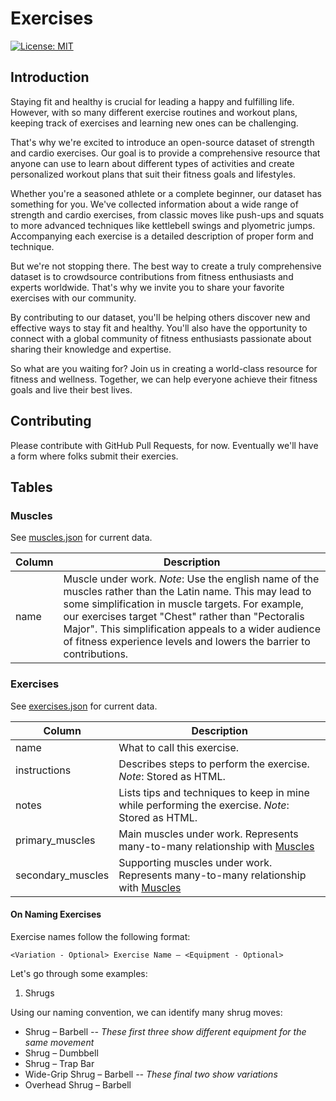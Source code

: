 # Exercises

[![License: MIT](https://img.shields.io/badge/License-MIT-yellow.svg)](https://opensource.org/licenses/MIT)

## Introduction

Staying fit and healthy is crucial for leading a happy and fulfilling life. However, with so many different exercise routines and workout plans, keeping track of exercises and learning new ones can be challenging.

That's why we're excited to introduce an open-source dataset of strength and cardio exercises. Our goal is to provide a comprehensive resource that anyone can use to learn about different types of activities and create personalized workout plans that suit their fitness goals and lifestyles.

Whether you're a seasoned athlete or a complete beginner, our dataset has something for you. We've collected information about a wide range of strength and cardio exercises, from classic moves like push-ups and squats to more advanced techniques like kettlebell swings and plyometric jumps. Accompanying each exercise is a detailed description of proper form and technique.

But we're not stopping there. The best way to create a truly comprehensive dataset is to crowdsource contributions from fitness enthusiasts and experts worldwide. That's why we invite you to share your favorite exercises with our community.

By contributing to our dataset, you'll be helping others discover new and effective ways to stay fit and healthy. You'll also have the opportunity to connect with a global community of fitness enthusiasts passionate about sharing their knowledge and expertise.

So what are you waiting for? Join us in creating a world-class resource for fitness and wellness. Together, we can help everyone achieve their fitness goals and live their best lives.

## Contributing

Please contribute with GitHub Pull Requests, for now. Eventually we'll have a form where folks submit their exercies.

## Tables

### Muscles

See [muscles.json](./muscles.json) for current data.

| Column | Description |
| --- | --- |
| name | Muscle under work. _Note_: Use the english name of the muscles rather than the Latin name. This may lead to some simplification in muscle targets. For example, our exercises target "Chest" rather than "Pectoralis Major". This simplification appeals to a wider audience of fitness experience levels and lowers the barrier to contributions. |

### Exercises

See [exercises.json](./exercises.json) for current data.

| Column | Description |
| --- | --- |
| name | What to call this exercise. |
| instructions | Describes steps to perform the exercise. _Note_: Stored as HTML. |
| notes | Lists tips and techniques to keep in mine while performing the exercise. _Note_: Stored as HTML. |
| primary_muscles | Main muscles under work. Represents many-to-many relationship with [Muscles](#muscles) |
| secondary_muscles | Supporting muscles under work. Represents many-to-many relationship with [Muscles](#muscles) |

#### On Naming Exercises

Exercise names follow the following format:

```
<Variation - Optional> Exercise Name – <Equipment - Optional>
```

Let's go through some examples:

1. Shrugs

Using our naming convention, we can identify many shrug moves:

- Shrug – Barbell _-- These first three show different equipment for the same movement_
- Shrug – Dumbbell
- Shrug – Trap Bar
- Wide-Grip Shrug – Barbell _-- These final two show variations_
- Overhead Shrug – Barbell
